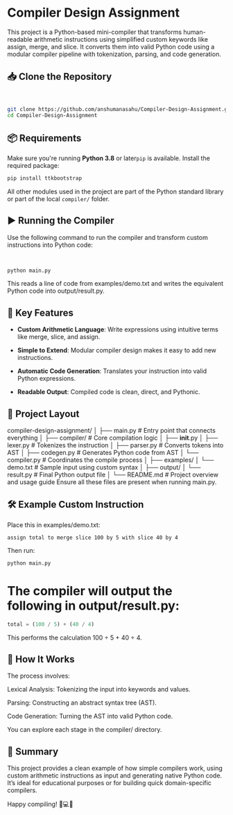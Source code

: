 # Compiler Design Assignment
This project is a Python-based mini-compiler that transforms human-readable arithmetic instructions using simplified custom keywords like assign, merge, and slice. It converts them into valid Python code using a modular compiler pipeline with tokenization, parsing, and code generation.

## 📥 Clone the Repository

```bash
 
 
git clone https://github.com/anshumanasahu/Compiler-Design-Assignment.git
cd Compiler-Design-Assignment
```


## 📦 Requirements
Make sure you're running **Python 3.8** or later`pip` is available. Install the required package:

```bash
pip install ttkbootstrap
```

All other modules used in the project are part of the Python standard library or part of the local `compiler/` folder.

## ▶️ Running the Compiler
Use the following command to run the compiler and transform custom instructions into Python code:
```bash
 
 
python main.py
```
This reads a line of code from examples/demo.txt and writes the equivalent Python code into output/result.py.

## 🧩 Key Features
- **Custom Arithmetic Language**: Write expressions using intuitive terms like merge, slice, and assign.

- **Simple to Extend**: Modular compiler design makes it easy to add new instructions.

- **Automatic Code Generation**: Translates your instruction into valid Python expressions.

- **Readable Output**: Compiled code is clean, direct, and Pythonic.

## 📁 Project Layout

compiler-design-assignment/
│
├── main.py                    # Entry point that  connects everything
│
├── compiler/                  # Core compilation logic
│   ├── __init__.py
│   ├── lexer.py               # Tokenizes the instruction
│   ├── parser.py              # Converts tokens into AST
│   ├── codegen.py             # Generates Python code from AST
│   └── compiler.py            # Coordinates the compile process
│
├── examples/
│   └── demo.txt               # Sample input using custom syntax
│
├── output/
│   └── result.py              # Final Python output file
│
└── README.md                  # Project overview and usage guide
Ensure all these files are present when running main.py.

## 🛠 Example Custom Instruction
Place this in examples/demo.txt:
```
assign total to merge slice 100 by 5 with slice 40 by 4
```
Then run:
```bash
python main.py
```
# The compiler will output the following in output/result.py:
```python
total = (100 / 5) + (40 / 4)
```
This performs the calculation 100 ÷ 5 + 40 ÷ 4.

## 🧪 How It Works
The process involves:

Lexical Analysis: Tokenizing the input into keywords and values.

Parsing: Constructing an abstract syntax tree (AST).

Code Generation: Turning the AST into valid Python code.

You can explore each stage in the compiler/ directory.

## 📘 Summary
This project provides a clean example of how simple compilers work, using custom arithmetic instructions as input and generating native Python code. It’s ideal for educational purposes or for building quick domain-specific compilers.

Happy compiling! 🧠💻✨
